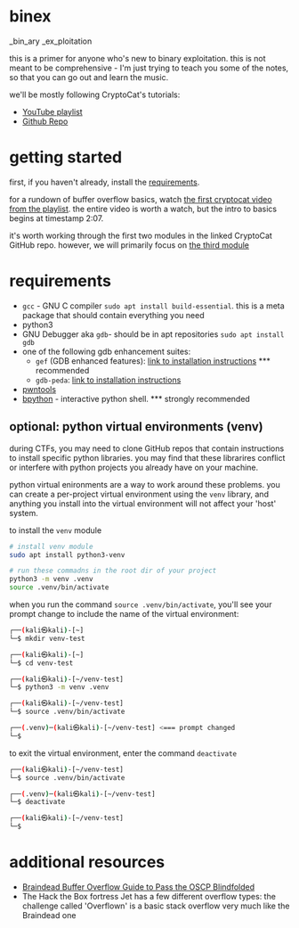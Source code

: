# binex

_bin_ary _ex_ploitation

this is a primer for anyone who's new to binary exploitation.  this is not
meant to be comprehensive - I'm just trying to teach you some of the notes, so
that you can go out and learn the music.

we'll be mostly following CryptoCat's tutorials:

- [YouTube playlist](https://github.com/Crypto-Cat/CTF/tree/main/pwn/binary_exploitation_101)
- [Github Repo](https://www.youtube.com/watch?v=wa3sMSdLyHw&list=PLHUKi1UlEgOIc07Rfk2Jgb5fZbxDPec94&pp=iAQB)


# getting started

first, if you haven't already, install the [requirements](#requirements).

for a rundown of buffer overflow basics, watch [the first cryptocat video from
the
playlist](https://www.youtube.com/watch?v=wa3sMSdLyHw&list=PLHUKi1UlEgOIc07Rfk2Jgb5fZbxDPec94).
the entire video is worth a watch, but the intro to basics begins at timestamp
2:07.

it's worth working through the first two modules in the linked CryptoCat GitHub
repo. however, we will primarily focus on [the third
module](https://github.com/Crypto-Cat/CTF/tree/main/pwn/binary_exploitation_101/02-overwriting_stack_variables_part2)



# requirements 

- `gcc` - GNU C compiler `sudo apt install build-essential`.  this is a meta
  package that should contain everything you need
- python3 
- GNU Debugger aka `gdb`- should be in apt repositories `sudo apt install gdb`
- one of the following gdb enhancement suites:
    - `gef` (GDB enhanced features): [link to installation
      instructions](https://hugsy.github.io/gef/install/) \*\*\* recommended
    - `gdb-peda`: [link to installation instructions](https://www.kali.org/tools/gdb-peda/)
- [pwntools](https://docs.pwntools.com/en/stable/)
- [bpython](https://bpython-interpreter.org/downloads.html) - interactive
  python shell.  \*\*\* strongly recommended

## optional: python virtual environments (venv)

during CTFs, you may need to clone GitHub repos that contain instructions to
install specific python libraries.  you may find that these librarires conflict or
interfere with python projects you already have on your machine.

python virtual enironments are a way to work around these problems.  you can
create a per-project virtual environment using the `venv` library, and anything
you install into the virtual environment will not affect your 'host' system.

to install the `venv` module

```bash
# install venv module
sudo apt install python3-venv

# run these commadns in the root dir of your project
python3 -m venv .venv
source .venv/bin/activate
```

when you run the command `source .venv/bin/activate`, you'll see your prompt
change to include the name of the virtual environment:

```bash
┌──(kali㉿kali)-[~]
└─$ mkdir venv-test

┌──(kali㉿kali)-[~]
└─$ cd venv-test

┌──(kali㉿kali)-[~/venv-test]
└─$ python3 -m venv .venv

┌──(kali㉿kali)-[~/venv-test]
└─$ source .venv/bin/activate

┌──(.venv)─(kali㉿kali)-[~/venv-test] <=== prompt changed
└─$
```

to exit the virtual environment, enter the command `deactivate`

```bash
┌──(kali㉿kali)-[~/venv-test]
└─$ source .venv/bin/activate

┌──(.venv)─(kali㉿kali)-[~/venv-test]
└─$ deactivate

┌──(kali㉿kali)-[~/venv-test]
└─$
```


# additional resources

- [Braindead Buffer Overflow Guide to Pass the OSCP Blindfolded](https://boschko.ca/braindead-buffer-overflow-guide-to-pass-the-oscp-blindfolded/)
- The Hack the Box fortress Jet has a few different overflow types: the
  challenge called 'Overflown' is a basic stack overflow very much like the
  Braindead one

